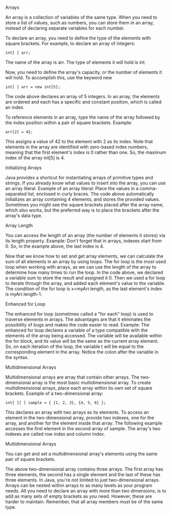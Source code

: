 Arrays

An array is a collection of variables of the same type.
When you need to store a list of values, such as numbers, you can store them in an array, instead of declaring separate variables for each number.

To declare an array, you need to define the type of the elements with square brackets.
For example, to declare an array of integers:
```
int[ ] arr;
```

The name of the array is arr. The type of elements it will hold is int.

Now, you need to define the array's capacity, or the number of elements it will hold. To accomplish this, use the keyword new
```
int[ ] arr = new int[5];
```

The code above declares an array of 5 integers.
In an array, the elements are ordered and each has a specific and constant position, which is called an index.

To reference elements in an array, type the name of the array followed by the index position within a pair of square brackets.
Example:
```
arr[2] = 42;
```

This assigns a value of 42 to the element with 2 as its index.
Note that elements in the array are identified with zero-based index numbers, meaning that the first element's index is 0 rather than one. So, the maximum index of the array int[5] is 4.

Initializing Arrays

Java provides a shortcut for instantiating arrays of primitive types and strings.
If you already know what values to insert into the array, you can use an array literal.
Example of an array literal:
Place the values in a comma-separated list, enclosed in curly braces.
The code above automatically initializes an array containing 4 elements, and stores the provided values.
Sometimes you might see the square brackets placed after the array name, which also works, but the preferred way is to place the brackets after the array's data type.


Array Length


You can access the length of an array (the number of elements it stores) via its length property.
Example:
Don't forget that in arrays, indexes start from 0. So, in the example above, the last index is 4.

Now that we know how to set and get array elements, we can calculate the sum of all elements in an array by using loops.
The for loop is the most used loop when working with arrays, as we can use the length of the array to determine how many times to run the loop.
In the code above, we declared a variable sum to store the result and assigned it 0.
Then we used a for loop to iterate through the array, and added each element's value to the variable.
The condition of the for loop is x<myArr.length, as the last element's index is myArr.length-1.



Enhanced for Loop


The enhanced for loop (sometimes called a "for each" loop) is used to traverse elements in arrays.
The advantages are that it eliminates the possibility of bugs and makes the code easier to read.
Example:
The enhanced for loop declares a variable of a type compatible with the elements of the array being accessed. The variable will be available within the for block, and its value will be the same as the current array element.
So, on each iteration of the loop, the variable t will be equal to the corresponding element in the array.
Notice the colon after the variable in the syntax.


Multidimensional Arrays


Multidimensional arrays are array that contain other arrays. The two-dimensional array is the most basic multidimensional array.
To create multidimensional arrays, place each array within its own set of square brackets.
Example of a two-dimensional array:
```
int[ ][ ] sample = { {1, 2, 3}, {4, 5, 6} }; 
```

This declares an array with two arrays as its elements.
To access an element in the two-dimensional array, provide two indexes, one for the array, and another for the element inside that array.
The following example accesses the first element in the second array of sample.
The array's two indexes are called row index and column index.

Multidimensional Arrays


You can get and set a multidimensional array's elements using the same pair of square brackets.

The above two-dimensional array contains three arrays. The first array has three elements, the second has a single element and the last of these has three elements.
In Java, you're not limited to just two-dimensional arrays. Arrays can be nested within arrays to as many levels as your program needs. All you need to declare an array with more than two dimensions, is to add as many sets of empty brackets as you need. However, these are harder to maintain.
Remember, that all array members must be of the same type.

